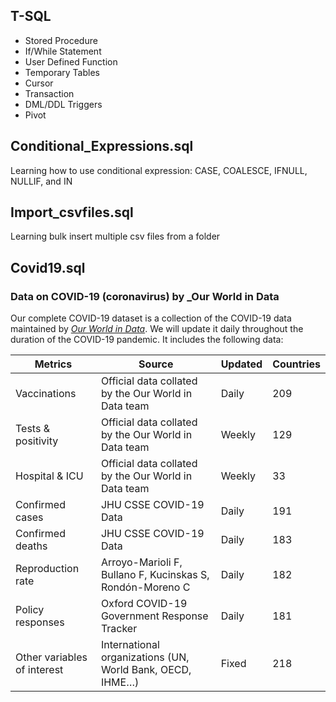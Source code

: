 ## T-SQL
- Stored Procedure
- If/While Statement
- User Defined Function
- Temporary Tables
- Cursor
- Transaction
- DML/DDL Triggers
- Pivot

## Conditional_Expressions.sql
Learning how to use conditional expression: CASE, COALESCE, IFNULL, NULLIF, and IN

## Import_csvfiles.sql
Learning bulk insert multiple csv files from a folder

## Covid19.sql

### Data on COVID-19 (coronavirus) by _Our World in Data

Our complete COVID-19 dataset is a collection of the COVID-19 data maintained by [_Our World in Data_](https://ourworldindata.org/coronavirus). We will update it daily throughout the duration of the COVID-19 pandemic. It includes the following data:

| Metrics                     | Source                                                    | Updated | Countries |
|-----------------------------|-----------------------------------------------------------|---------|-----------|
| Vaccinations                | Official data collated by the Our World in Data team      | Daily   | 209       |
| Tests & positivity          | Official data collated by the Our World in Data team      | Weekly  | 129       |
| Hospital & ICU              | Official data collated by the Our World in Data team      | Weekly  | 33        |
| Confirmed cases             | JHU CSSE COVID-19 Data                                    | Daily   | 191       |
| Confirmed deaths            | JHU CSSE COVID-19 Data                                    | Daily   | 183       |
| Reproduction rate           | Arroyo-Marioli F, Bullano F, Kucinskas S, Rondón-Moreno C | Daily   | 182       |
| Policy responses            | Oxford COVID-19 Government Response Tracker               | Daily   | 181       |
| Other variables of interest | International organizations (UN, World Bank, OECD, IHME…) | Fixed   | 218       | 

